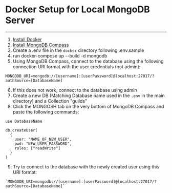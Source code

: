 # Docker Setup for Local MongoDB Server
---
1. [Install Docker](https://www.docker.com/products/docker-desktop/)
2. [Install MongoDB Compass](https://www.mongodb.com/products/tools/compass)
3. Create a .env file in the `docker` directory following .env.sample
4. run docker-compose up --build -d mongodb
5. Using MongoDB Compass, connect to the database using the following connection URI format with the user credentials (not admin):
```
MONGODB_URI=mongodb://[username]:[userPassword]@localhost:27017/?authSource=[DatabaseName]
```
6. If this does not work, connect to the database using admin
7. Create a new DB (Matching Database name used in the `.env` in the main directory) and a Collection "guilds"
8. Click the MONGOSH tab on the very bottom of MongoDB Compass and paste the following commands:
```
use DatabaseName
```
```
db.createUser(
  {
    user: "NAME_OF_NEW_USER",
    pwd: "NEW_USER_PASSWORD",
    roles: ["readWrite"]
  }
)
```

9. Try to connect to the database with the newly created user using this URI format:
```
`MONGODB_URI=mongodb://[username]:[userPassword]@localhost:27017/?authSource=[DatabaseName]`
```
